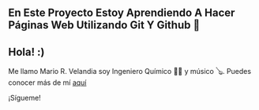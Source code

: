 **En Este Proyecto Estoy Aprendiendo A Hacer Páginas Web Utilizando Git Y Github** 💙
------------
Hola! :)
------------

Me llamo Mario R. Velandia soy Ingeniero Químico 👨‍🔬 y músico 🪕. Puedes conocer más de mí [aquí](https://www.instagram.com/mariovelandiac/ "aquí")

¡Sígueme!
